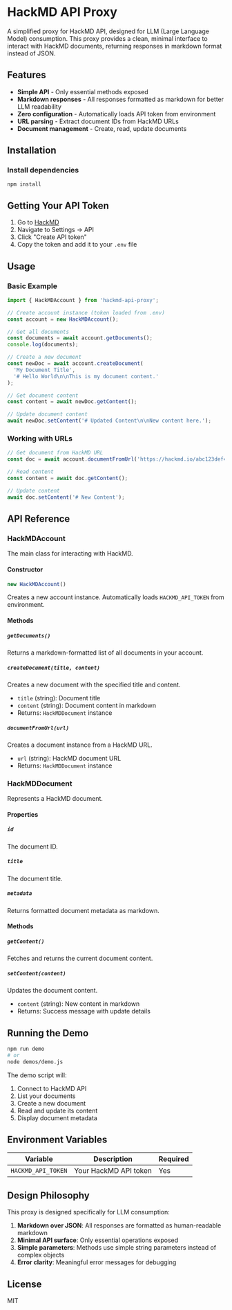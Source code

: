 # HackMD API Proxy

A simplified proxy for HackMD API, designed for LLM (Large Language Model) consumption. This proxy provides a clean, minimal interface to interact with HackMD documents, returning responses in markdown format instead of JSON.

## Features

- **Simple API** - Only essential methods exposed
- **Markdown responses** - All responses formatted as markdown for better LLM readability
- **Zero configuration** - Automatically loads API token from environment
- **URL parsing** - Extract document IDs from HackMD URLs
- **Document management** - Create, read, update documents

## Installation

### Install dependencies
`npm install`

## Getting Your API Token

1. Go to [HackMD](https://hackmd.io)
2. Navigate to Settings → API
3. Click "Create API token"
4. Copy the token and add it to your `.env` file

## Usage

### Basic Example

```javascript
import { HackMDAccount } from 'hackmd-api-proxy';

// Create account instance (token loaded from .env)
const account = new HackMDAccount();

// Get all documents
const documents = await account.getDocuments();
console.log(documents);

// Create a new document
const newDoc = await account.createDocument(
  'My Document Title',
  '# Hello World\n\nThis is my document content.'
);

// Get document content
const content = await newDoc.getContent();

// Update document content
await newDoc.setContent('# Updated Content\n\nNew content here.');
```

### Working with URLs

```javascript
// Get document from HackMD URL
const doc = await account.documentFromUrl('https://hackmd.io/abc123def456');

// Read content
const content = await doc.getContent();

// Update content
await doc.setContent('# New Content');
```

## API Reference

### HackMDAccount

The main class for interacting with HackMD.

#### Constructor
```javascript
new HackMDAccount()
```
Creates a new account instance. Automatically loads `HACKMD_API_TOKEN` from environment.

#### Methods

##### `getDocuments()`
Returns a markdown-formatted list of all documents in your account.

##### `createDocument(title, content)`
Creates a new document with the specified title and content.
- `title` (string): Document title
- `content` (string): Document content in markdown
- Returns: `HackMDDocument` instance

##### `documentFromUrl(url)`
Creates a document instance from a HackMD URL.
- `url` (string): HackMD document URL
- Returns: `HackMDDocument` instance

### HackMDDocument

Represents a HackMD document.

#### Properties

##### `id`
The document ID.

##### `title`
The document title.

##### `metadata`
Returns formatted document metadata as markdown.

#### Methods

##### `getContent()`
Fetches and returns the current document content.

##### `setContent(content)`
Updates the document content.
- `content` (string): New content in markdown
- Returns: Success message with update details

## Running the Demo

```bash
npm run demo
# or
node demos/demo.js
```

The demo script will:
1. Connect to HackMD API
2. List your documents
3. Create a new document
4. Read and update its content
5. Display document metadata

## Environment Variables

| Variable | Description | Required |
|----------|-------------|----------|
| `HACKMD_API_TOKEN` | Your HackMD API token | Yes |

## Design Philosophy

This proxy is designed specifically for LLM consumption:

1. **Markdown over JSON**: All responses are formatted as human-readable markdown
2. **Minimal API surface**: Only essential operations exposed
3. **Simple parameters**: Methods use simple string parameters instead of complex objects
4. **Error clarity**: Meaningful error messages for debugging

## License

MIT
